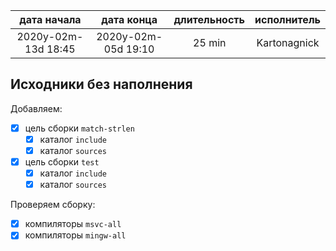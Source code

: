 
| дата начала         |   дата конца        | длительность  | исполнитель  |
|:-------------------:|:-------------------:|:-------------:|:------------:|
| 2020y-02m-13d 18:45 | 2020y-02m-05d 19:10 | 25 min        | Kartonagnick |

Исходники без наполнения  
---

Добавляем:  
  - [x] цель сборки `match-strlen`  
    - [x] каталог `include`  
    - [x] каталог `sources`  
  - [x] цель сборки `test`  
    - [x] каталог `include`  
    - [x] каталог `sources`  

Проверяем сборку:  
  - [x] компиляторы `msvc-all`  
  - [x] компиляторы `mingw-all`  
